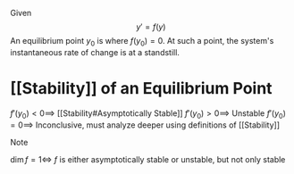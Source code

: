 Given
$$
y' = f(y)
$$
An equilibrium point $y_{0}$ is where $f(y_{0}) = 0$. At such a point, the system's instantaneous rate of change is at a standstill.

# [[Stability]] of an Equilibrium Point
$f'(y_{0}) < 0 \implies$ [[Stability#Asymptotically Stable]]
$f'(y_{0}) > 0 \implies$ Unstable
$f'(y_{0}) = 0 \implies$ Inconclusive, must analyze deeper using definitions of [[Stability]]

> [!Note]
> $\dim f = 1 \iff$ $f$ is either asymptotically stable or unstable, but not only stable 

